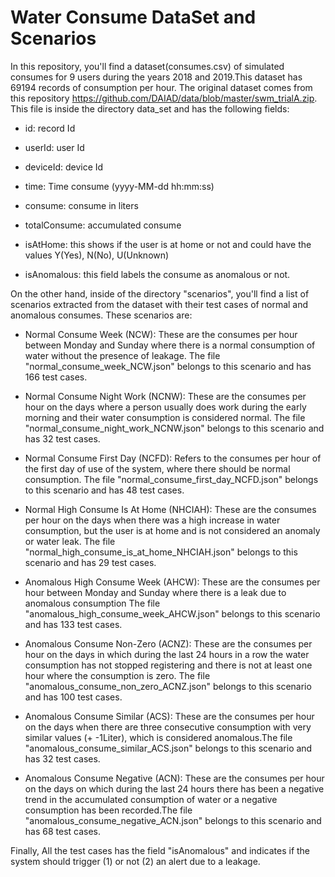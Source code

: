 # Water Consume DataSet and Scenarios

In this repository, you'll find a dataset(consumes.csv) of simulated consumes for 9 users during the years 2018 and 2019.This dataset has 69194 records of consumption per hour. The original dataset comes from this repository https://github.com/DAIAD/data/blob/master/swm_trialA.zip. This file is inside the directory data_set and has the following fields:

 * id: record Id

 * userId: user Id
 
 * deviceId: device Id
 
 * time: Time consume (yyyy-MM-dd hh:mm:ss)
 
 * consume: consume in liters
 
 * totalConsume: accumulated consume
 
 * isAtHome: this shows if the user is at home or not and could have the values Y(Yes), N(No), U(Unknown)
 
 * isAnomalous: this field labels the consume as anomalous or not.
 
 
On the other hand, inside of the directory "scenarios", you'll find a list of scenarios extracted from the dataset with their test cases of normal and anomalous consumes. These scenarios are:

  *	Normal Consume Week (NCW): These are the consumes per hour between Monday and Sunday where there is a normal consumption of water without the presence of leakage. The file "normal_consume_week_NCW.json" belongs to this scenario and has 166 test cases.
  
  
  *	Normal Consume Night Work (NCNW): These are the consumes per hour on the days where a person usually does work during the early morning and their water consumption is considered normal. The file "normal_consume_night_work_NCNW.json" belongs to this scenario and has 32 test cases.
  
  *	Normal Consume First Day (NCFD): Refers to the consumes per hour of the first day of use of the system, where there should be normal consumption. The file "normal_consume_first_day_NCFD.json" belongs to this scenario and has 48 test cases.
  
  *	Normal High Consume Is At Home (NHCIAH): These are the consumes per hour on the days when there was a high increase in water consumption, but the user is at home and is not considered an anomaly or water leak. The file "normal_high_consume_is_at_home_NHCIAH.json" belongs to this scenario and has 29 test cases.
  
  *	Anomalous High Consume Week (AHCW): These are the consumes per hour between Monday and Sunday where there is a leak due to anomalous consumption The file "anomalous_high_consume_week_AHCW.json" belongs to this scenario and has 133 test cases.
  
  *	Anomalous Consume Non-Zero (ACNZ): These are the consumes per hour on the days in which during the last 24 hours in a row the water consumption has not stopped registering and there is not at least one hour where the consumption is zero. The file "anomalous_consume_non_zero_ACNZ.json" belongs to this scenario and has 100 test cases.
  
  *	Anomalous Consume Similar (ACS): These are the consumes per hour on the days when there are three consecutive consumption with very similar values (+ -1Liter), which is considered anomalous.The file "anomalous_consume_similar_ACS.json" belongs to this scenario and has 32 test cases.
  
  *	Anomalous Consume Negative (ACN): These are the consumes per hour on the days on which during the last 24 hours there has been a negative trend in the accumulated consumption of water or a negative consumption has been recorded.The file "anomalous_consume_negative_ACN.json" belongs to this scenario and has 68 test cases.

Finally, All the test cases has the field "isAnomalous" and indicates if the system should trigger (1) or not (2) an alert due to a leakage.